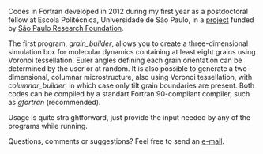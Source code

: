 Codes in Fortran developed in 2012 during my first year as a postdoctoral fellow at Escola Politécnica, Universidade de São Paulo, in a [project](https://bv.fapesp.br/en/bolsas/132418/computer-simulations-of-the-microstructural-evolution-of-fe-ni-c-alloys/) funded by [São Paulo Research Foundation](https://fapesp.br/en).

The first program, *grain_builder*, allows you to create a three-dimensional simulation box for molecular dynamics containing at least eight grains using Voronoi tessellation. Euler angles defining each grain orientation can be determined by the user or at random. It is also possible to generate a two-dimensional, columnar microstructure, also using Voronoi tessellation, with *columnar_builder*, in which case only tilt grain boundaries are present. Both codes can be compiled by a standart Fortran 90-compliant compiler, such as *gfortran* (recommended).

Usage is quite straightforward, just provide the input needed by any of the programs while running.

Questions, comments or suggestions? Feel free to send an [e-mail](mailto:roberto.veiga@ufabc.edu.br).
